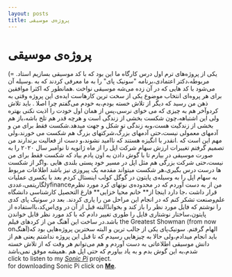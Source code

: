 ```yaml
---
layout: posts
title: پروژه‌ی موسیقی
---
```


# **پروژه‌ی موسیقی**
(= .یکی از پروژه‌های ترم اول درس کارگاه ما این بود که با کد موسیقی بسازیم
استاد مربوطه،دکتر اعتمادی،برنامه "سونیک پای" را به ما معرفی کردند که به
.وسیله آن می‌شود با کد هایی که در آن زده می‌شه موسیقی نواخت
.همانطور که اکثرا موافقین برای هر پروه‌ای انتخاب موضوع یکی از سخت ترین کار‌هاست 
ایده‌ی این پروژه وقتی به ذهن من رسید‌ که دیگر از تلاش خسته بودم،به خودم می‌گفتم چرا اصلا 
. باید تلاش کردوآخر هم به چیزی که می ‌خوای نرسی،پس از همان اول خودت را اذیت نکنی بهتره
ولی این اشتباهه،چون شکست بخشی از زندگی است و هرچه قدر هم تلخ باشه،باز هم بخشی از زندگیت هست،وبه زندگی تو 
شکل و جهت میدهد.شکست فقط برای من و آدمهای معمولی نیست،حتی آدمهای بزرگ،شرکتهای بزرگ هم شکست می خورند،ولی مهم این است که 
.انقدر با انگیزه هستند که نا‌امید نشوند،و دست از فعالیت برندارند
من تصمیم گرفتم تغییرات ارزش سهام شرکت اپل را از ماه ژانویه تا نوامبر سال ۲۰۲۰ را به صورت موسیقی در
بیارم تا با گوش دادن به اون یادم بیاد که شکست فقط برای من نیست،حتی شرکت بزرگی هم مثل اپل در مسیر خود پستی بلندی هایی 
.و‌اگر از شکست ها درست درس بگیری،هر شکست میتواند مقدمه یک پیروزی نیز باشد
‌اطلاعات مربوط به سهام اپل را به وسیله‌ی پایتون در گوگل کولب اینستال کردم بعد با یکسری عملیات لگاریتمی،عددیyfinanceمن از
به دست آوردم که در محدوده‌‌ی نوتهای کرد مورد نظرم قرار داشت ،جا دارد اینجا از** خانم محیا خزایی** فارغ التحصیل کارشناسی دانشگاه
علم‌وصنعت تشکر کنم که در انجام این مراحل من را یاری کردند. 
بعد در سونیک پای کدی را نوشتم که فایل مورد نظر را باز کند و بخواندْالبته قبل از آن در وی‌اس‌کد،با‌استفاده از پایتون،ساختار نوشتاری 
فایل را طوری تغییر دادم که با کد مورد نظر قابل خواندن باشد.در ساخت این آهنگ من از کردهای فیلم
the Greatest Showman (from now onآهنگ)الهام گرفتم.
سونیک‌پای یکی از جالب ترین و البته سخترین پروژه‌هایی بود که باید انجام میدادم،ولی حالا به چیزهایی رسیدم که تا قبل این پروژه نداشتم 
یعنی هم از دانش موسیقی اطلاعاتی به دست آوردم و هم می‌توانم هر وقت که از تلاش خسته شدم،به این گوش بدم و به یاد بیاورم که حتی اپل هم 
.همیشه موفق نمی‌باشد
<br>click to listen to my *[Sonic Pi](https://1drv.ms/u/s!As5xm8Xa-_A7gm6Dp3XHlEb64wVr)* project.
<br>for downloading Sonic Pi click on **[Me](https://sonic-pi.net/#windows)**.